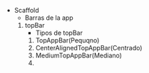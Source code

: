 
- Scaffold
	- Barras de la app
	1.  topBar
		- Tipos de topBar
		1. TopAppBar(Pequqno)
		2. CenterAlignedTopAppBar(Centrado)
		3. MediumTopAppBar(Mediano)
		4. 